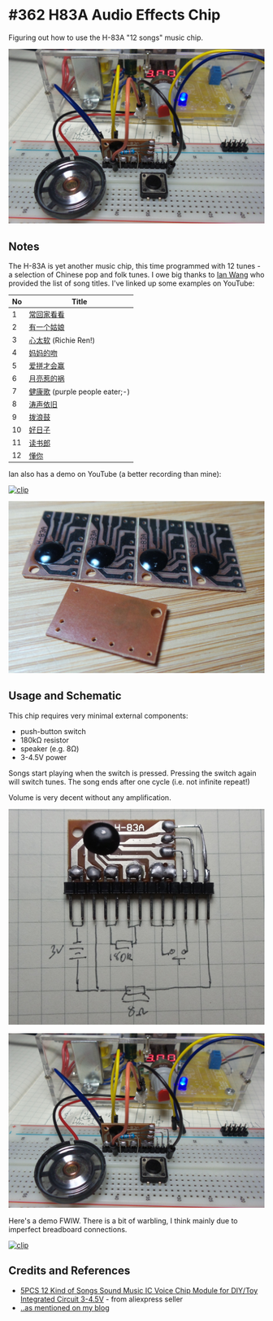 # #362 H83A Audio Effects Chip

Figuring out how to use the H-83A "12 songs" music chip.

![Build](./assets/H83A_build.jpg?raw=true)

## Notes

The H-83A is yet another music chip, this time programmed with 12 tunes - a selection of Chinese pop and folk tunes.
I owe big thanks to [Ian Wang](https://github.com/whc2001) who provided the list of song titles.
I've linked up some examples on YouTube:

| No | Title |
|----|-------|
| 1  | [常回家看看](https://youtu.be/yxcu3cjk27E) |
| 2  | [有一个姑娘](https://youtu.be/jcLIhYfXrs8) |
| 3  | [心太软](https://youtu.be/ZSWeurc1yMw) (Richie Ren!) |
| 4  | [妈妈的吻](https://youtu.be/AmDgzz-_0Ak) |
| 5  | [爱拼才会赢](https://youtu.be/Lrf20rQzhp0) |
| 6  | [月亮惹的祸](https://youtu.be/1YJ8wSH6HBU) |
| 7  | [健康歌](https://youtu.be/21u1_SRIkyI) (purple people eater;-)
| 8  | [涛声依旧](https://youtu.be/S8XyCNtqucg) |
| 9  | [拨浪鼓](https://youtu.be/Gc2DBbQkKz0) |
| 10 | [好日子](https://youtu.be/H74aVKUJmrc) |
| 11 | [读书郎](https://youtu.be/eAjudMl7dqk) |
| 12 | [懂你](https://youtu.be/53JidyqBQWY) |

Ian also has a demo on YouTube (a better recording than mine):

[![clip](https://img.youtube.com/vi/CIWCA4LYstM/0.jpg)](https://www.youtube.com/watch?v=CIWCA4LYstM)

![H83A_chip](./assets/H83A_chip.jpg?raw=true)

## Usage and Schematic

This chip requires very minimal external components:

* push-button switch
* 180kΩ resistor
* speaker (e.g. 8Ω)
* 3-4.5V power

Songs start playing when the switch is pressed. Pressing the switch again will switch tunes.
The song ends after one cycle (i.e. not infinite repeat!)

Volume is very decent without any amplification.

![Schematic](./assets/H83A_schematic.jpg?raw=true)

![Build](./assets/H83A_build.jpg?raw=true)

Here's a demo FWIW. There is a bit of warbling, I think mainly due to imperfect breadboard connections.

[![clip](https://img.youtube.com/vi/mdSMwFA3bzw/0.jpg)](https://www.youtube.com/watch?v=mdSMwFA3bzw)


## Credits and References

* [5PCS 12 Kind of Songs Sound Music IC Voice Chip Module for DIY/Toy Integrated Circuit 3-4.5V](https://www.aliexpress.com/item/5PCS-12-Kind-of-Sound-Music-IC-Voice-Chip-Module-for-DIY-Toy-Integrated-Circuit-3/32658454214.html) - from aliexpress seller
* [..as mentioned on my blog](https://blog.tardate.com/2017/12/leap362-h-83a-12-song-music-chip.html)
